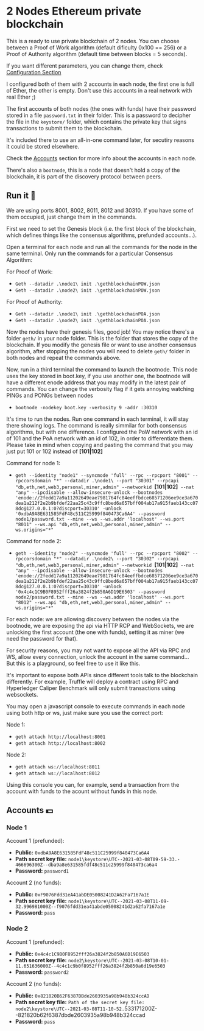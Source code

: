 # 2 Nodes Ethereum private blockchain

This is a ready to use private blockchain of 2 nodes. You can choose between a Proof of Work algorithm (default dificulty 0x100 == 256) or a Proof of Authority algorithm (default time between blocks = 5 seconds).

If you want different parameters, you can change them, check [Configuration Section](#configuration)

I configured both of them with 2 accounts in each node, the first one is full of Ether, the other is empty. Don't use this accounts in a real network with real Ether ;)

The first accounts of both nodes (the ones with funds) have their password stored in a file `password.txt` in their folder. This is a password to decipher the file in the `keystore/` folder, which contains the private key that signs transactions to submit them to the blockchain.

It's included there to use an all-in-one command later, for secutiry reasons it could be stored elsewhere.

Check the [Accounts](#accounts) section for more info about the accounts in each node.

There's also a `bootnode`, this is a node that doesn't hold a copy of the blockchain, it is part of the discovery protocol between peers.

## Run it :muscle:

We are using ports 8001, 8002, 8011, 8012 and 30310. If you have some of them occupied, just change them in the commands.

First we need to set the Genesis block (i.e. the first block of the blockchain, which defines things like the consensus algorithms, prefunded accounts...).

Open a terminal for each node and run all the commands for the node in the same terminal. Only run the commands for a particular Consensus Algorithm:

For Proof of Work:

- `Geth --datadir .\node1\ init .\gethblockchainPOW.json`
- `Geth --datadir .\node2\ init .\gethblockchainPOW.json`

For Proof of Authority:

- `Geth --datadir .\node1\ init .\gethblockchainPOA.json`
- `Geth --datadir .\node2\ init .\gethblockchainPOA.json`

Now the nodes have their genesis files, good job! You may notice there's a folder `geth/` in your node folder. This is the folder that stores the copy of the blockchain. If you modify the genesis file or want to use another consensus algorithm, after stopping the nodes you will need to delete `geth/` folder in both nodes and repeat the commands above.

Now, run in a third terminal the command to launch the bootnode. This node uses the key stored in boot.key, if you use another one, the bootnode will have a different enode address that you may modify in the latest pair of commands. You can change the verbosity flag if it gets annoying watching PINGs and PONGs between nodes

- `bootnode -nodekey boot.key -verbosity 9 -addr :30310`

It's time to run the nodes. Run one command in each terminal, it will stay there showing logs.
The command is really simmilar for both consensus algorithms, but with one difference. I configured the PoW network with an id of 101 and the PoA network with an id of 102, in order to differentiate them.
Please take in mind when copying and pasting the command that you may just put 101 or 102 instead of **[101|102]**

Command for node 1:

- `geth --identity "node1" --syncmode 'full' --rpc --rpcport "8001" --rpccorsdomain "*" --datadir .\node1\ --port "30301" --rpcapi "db,eth,net,web3,personal,miner,admin" --networkid `**[101|102]**` --nat "any" --ipcdisable --allow-insecure-unlock --bootnodes 'enode://2fedd17a9a11202649eae7981764fc84eeffbdce68571206ee9ce3a670dea1a212f2e2b9bfdef22aa25c43c9ffc8bed6a657bff004ab17a915faeb143cc078dc@127.0.0.1:0?discport=30310' -unlock '0xdbA9A8E631585FdF48c511C25999f840473Ca6A4' --password node1/password.txt --mine --ws --ws.addr 'localhost' --ws.port "8011" --ws.api "db,eth,net,web3,personal,miner,admin" --ws.origins="*"`

Command for node 2:

- `geth --identity "node2" --syncmode 'full' --rpc --rpcport "8002" --rpccorsdomain "*" --datadir .\node2\ --port "30302" --rpcapi "db,eth,net,web3,personal,miner,admin" --networkid `**[101|102]**` --nat "any" --ipcdisable --allow-insecure-unlock --bootnodes 'enode://2fedd17a9a11202649eae7981764fc84eeffbdce68571206ee9ce3a670dea1a212f2e2b9bfdef22aa25c43c9ffc8bed6a657bff004ab17a915faeb143cc078dc@127.0.0.1:0?discport=30310' -unlock '0x4c4c1C9B0F8952fff26a3824f2b850A6D19E6503' --password node2/password.txt --mine --ws --ws.addr 'localhost' --ws.port "8012" --ws.api "db,eth,net,web3,personal,miner,admin" --ws.origins="*"`

For each node: we are allowing discovery between the nodes via the bootnode, we are exposing the api via HTTP RCP and WebSockets, we are unlocking the first account (the one with funds), setting it as miner (we need the password for that).

For security reasons, you may not want to expose all the API via RPC and WS, allow every connection, unlock the account in the same command... But this is a playground, so feel free to use it like this.

It's important to expose both APIs since different tools talk to the blockchain differently. For example, Truffle will deploy a contract using RPC and Hyperledger Caliper Benchmark will only submit transactions using websockets.

You may open a javascript console to execute commands in each node using both http or ws, just make sure you use the correct port:

Node 1:

- `geth attach http://localhost:8001`
- `geth attach http://localhost:8002`

Node 2:

- `geth attach ws://localhost:8011`
- `geth attach ws://localhost:8012`

Using this console you can, for example, send a transaction from the account with funds to the acount without funds in this node.

## Accounts :dollar:

### Node 1

Account 1 (prefunded):

- **Public:** `0xdbA9A8E631585FdF48c511C25999f840473Ca6A4`
- **Path secret key file:** `node1\keystore\UTC--2021-03-08T09-59-33.- 466696300Z--dba9a8e631585fdf48c511c25999f840473ca6a4`
- **Password:** `password1`

Account 2 (no funds):

- **Public:** `0xF9076Fdd31eA41abDE05008241D2A62Fa7167a1E`
- **Path secret key file:** `node1\keystore\UTC--2021-03-08T11-09-32.996981000Z--f9076fdd31ea41abde05008241d2a62fa7167a1e`
- **Password:** `pass`

### Node 2

Account 1 (prefunded):

- **Public:** `0x4c4c1C9B0F8952fff26a3824f2b850A6D19E6503`
- **Path secret key file:** `node2\keystore\UTC--2021-03-08T10-01-11.651636000Z--4c4c1c9b0f8952fff26a3824f2b850a6d19e6503`
- **Password:** `password2`

Account 2 (no funds):

- **Public:** `0x821820B62F6387DBde2603935a98b948b324ccAD`
- **Path secret key file:** `Path of the secret key file: node2\keystore\UTC--2021-03-08T11-10-52.`533171200Z--821820b62f6387dbde2603935a98b948b324ccad
- **Password:** `pass`
